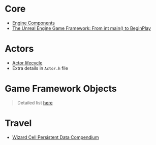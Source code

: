 # Core
- [Engine Components](https://dev.epicgames.com/community/learning/paths/0w/beginplay)
- [The Unreal Engine Game Framework: From int main() to BeginPlay](https://www.youtube.com/watch?v=IaU2Hue-ApI)

# Actors
- [Actor lifecycle](https://dev.epicgames.com/documentation/en-us/unreal-engine/unreal-engine-actor-lifecycle)
- Extra details in `Actor.h` file

# Game Framework Objects
> Detailed list [here](https://wizardcell.com/unreal/persistent-data/#gameframework-objects)


# Travel
- [Wizard Cell Persistent Data Compendium](https://wizardcell.com/unreal/persistent-data/#travel-seamless-vs-hard)
